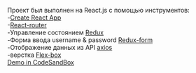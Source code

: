 Проект был выполнен на React.js с помощью инструментов:<br />
-[Create React App](https://github.com/facebook/create-react-app)<br />
-[React-router](https://github.com/ReactTraining/react-router/tree/master/packages/react-router)<br/>
-Управление состоянием [Redux](https://github.com/reduxjs/redux)<br/>
-Форма ввода username & password [Redux-form](https://github.com/erikras/redux-form)<br/>
-Отображение данных из API [axios](https://github.com/axios/axios)<br/>
-верстка [Flex-box](https://developer.mozilla.org/ru/docs/Learn/CSS/CSS_layout/Flexbox)</br>
[Demo in CodeSandBox](https://codesandbox.io/s/6zx6l03ovn)
